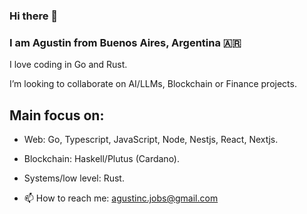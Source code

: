 ### Hi there 👋 
### I am Agustin from Buenos Aires, Argentina 🇦🇷 

I love coding in Go and Rust.

I’m looking to collaborate on AI/LLMs, Blockchain or Finance projects.

## Main focus on: 
 - Web: Go, Typescript, JavaScript, Node, Nestjs, React, Nextjs. 
 - Blockchain: Haskell/Plutus (Cardano). 
 - Systems/low level: Rust.

- 📫 How to reach me: agustinc.jobs@gmail.com

